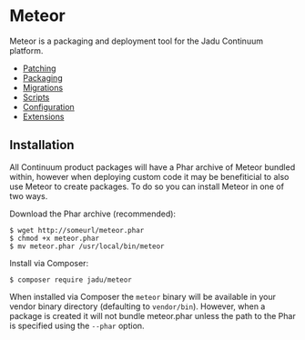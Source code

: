 # Meteor

Meteor is a packaging and deployment tool for the Jadu Continuum platform.

* [Patching](patch.md)
* [Packaging](package.md)
* [Migrations](migrations.md)
* [Scripts](scripts.md)
* [Configuration](configuration.md)
* [Extensions](extensions.md)

## Installation

All Continuum product packages will have a Phar archive of Meteor bundled within, however when deploying custom code
it may be benefiticial to also use Meteor to create packages. To do so you can install Meteor in one of two ways.

Download the Phar archive (recommended):

```
$ wget http://someurl/meteor.phar
$ chmod +x meteor.phar
$ mv meteor.phar /usr/local/bin/meteor
```

Install via Composer:

```
$ composer require jadu/meteor
```

When installed via Composer the `meteor` binary will be available in your vendor binary directory (defaulting to `vendor/bin`).
However, when a package is created it will not bundle meteor.phar unless the path to the Phar is specified using the `--phar` option.

